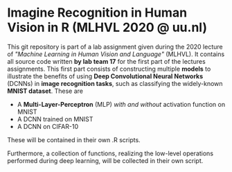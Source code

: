 # Imagine Recognition in Human Vision in R (MLHVL 2020 @ uu.nl)

This git repository is part of a lab assignment given during the 2020 lecture of *"Machine Learning in Human Vision and
Language"* (MLHVL). It contains all source code written **by lab team 17** for the first part of the lectures assignments.
This first part consists of constructing multiple **models** to illustrate the benefits of using **Deep Convolutional Neural
Networks** (DCNNs) in **image recognition tasks**, such as classifying the widely-known **MNIST dataset**. These are

* A **Multi-Layer-Perceptron** (MLP) _with and without_ activation function on MNIST
* A DCNN trained on MNIST
* A DCNN on CIFAR-10

These will be contained in their own .R scripts.

Furthermore, a collection of functions, realizing the low-level operations performed during deep learning, will be
collected in their own script.